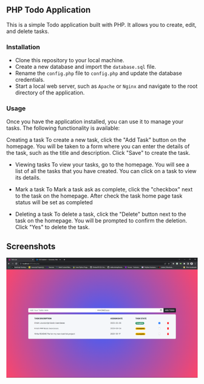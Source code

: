 ## PHP Todo Application
This is a simple Todo application built with PHP. It allows you to create, edit, and delete tasks.

### Installation
- Clone this repository to your local machine.
- Create a new database and import the `database.sql` file.
- Rename the `config.php` file to `config.php` and update the database credentials.
- Start a local web server, such as `Apache` or `Nginx` and navigate to the root directory of the application.

### Usage
Once you have the application installed, you can use it to manage your tasks. The following functionality is available:

Creating a task
To create a new task, click the "Add Task" button on the homepage. You will be taken to a form where you can enter the details of the task, such as the title and description. Click "Save" to create the task.

- Viewing tasks
To view your tasks, go to the homepage. You will see a list of all the tasks that you have created. You can click on a task to view its details.

- Mark a task
To Mark a task ask as complete, click the "checkbox" next to the task on the homepage. After check the task home page task status will be set as completed 

- Deleting a task
To delete a task, click the "Delete" button next to the task on the homepage. You will be prompted to confirm the deletion. Click "Yes" to delete the task.


## Screenshots

![App Screenshot](https://github.com/Deshan555/ToDo-List_PHP/blob/master/app-screenshot.png)

